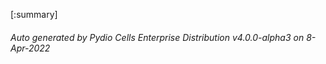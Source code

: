 








[:summary]

###### Auto generated by Pydio Cells Enterprise Distribution v4.0.0-alpha3 on 8-Apr-2022
